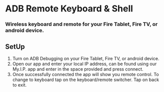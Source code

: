 # ADB Remote Keyboard & Shell
### Wireless keyboard and remote for your Fire Tablet, Fire TV, or android device. 
## SetUp
1. Turn on ADB Debugging on your Fire Tablet, Fire TV, or android device. 
2. Open our app and enter your local IP address, can be found using our My.I.P. app and enter in the space provided and press connect. 
3. Once successfully connected the app will show you remote control. 
To change to keyboard tap on the keyboard/remote switcher. 
Tap on back to exit.
